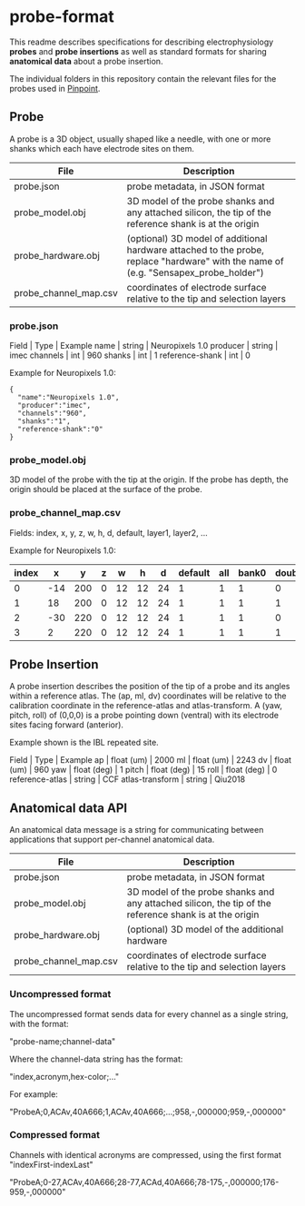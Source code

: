 # probe-format

This readme describes specifications for describing electrophysiology **probes** and **probe insertions** as well as standard formats for sharing **anatomical data** about a probe insertion.

The individual folders in this repository contain the relevant files for the probes used in [Pinpoint](https://github.com/virtualBrainLab/pinpoint).

## Probe

A probe is a 3D object, usually shaped like a needle, with one or more shanks which each have electrode sites on them.

File | Description
---|---
probe.json | probe metadata, in JSON format
probe_model.obj | 3D model of the probe shanks and any attached silicon, the tip of the reference shank is at the origin
probe_hardware.obj | (optional) 3D model of additional hardware attached to the probe, replace "hardware" with the name of (e.g. "Sensapex_probe_holder")
probe_channel_map.csv | coordinates of electrode surface relative to the tip and selection layers

### probe.json

Field | Type | Example
name | string | Neuropixels 1.0
producer | string | imec
channels | int | 960
shanks | int | 1
reference-shank | int | 0

Example for Neuropixels 1.0:

```
{
  "name":"Neuropixels 1.0",
  "producer":"imec",
  "channels":"960",
  "shanks":"1",
  "reference-shank":"0"
}
```

### probe_model.obj

3D model of the probe with the tip at the origin. If the probe has depth, the origin should be placed at the surface of the probe.

### probe_channel_map.csv

Fields: index, x, y, z, w, h, d, default, layer1, layer2, ...

Example for Neuropixels 1.0:

| index     | x   | y   | z | w  | h  | d  | default | all | bank0 | double_length |
|-----------|-----|-----|---|----|----|----|---------|-----|-------|---------------|
| 0         | -14 | 200 | 0 | 12 | 12 | 24 | 1       | 1   | 1     | 0             |
| 1         | 18  | 200 | 0 | 12 | 12 | 24 | 1       | 1   | 1     | 1             |
| 2         | -30 | 220 | 0 | 12 | 12 | 24 | 1       | 1   | 1     | 0             |
| 3         | 2   | 220 | 0 | 12 | 12 | 24 | 1       | 1   | 1     | 1             |

## Probe Insertion

A probe insertion describes the position of the tip of a probe and its angles within a reference atlas. The (ap, ml, dv) coordinates will be relative to the calibration coordinate in the reference-atlas and atlas-transform. A (yaw, pitch, roll) of (0,0,0) is a probe pointing down (ventral) with its electrode sites facing forward (anterior). 

Example shown is the IBL repeated site.

Field | Type | Example
ap | float (um) | 2000
ml | float (um) | 2243
dv | float (um) | 960
yaw | float (deg) | 1
pitch | float (deg) | 15
roll | float (deg) | 0
reference-atlas | string | CCF
atlas-transform | string | Qiu2018

## Anatomical data API

An anatomical data message is a string for communicating between applications that support per-channel anatomical data.

File | Description
---|---
probe.json | probe metadata, in JSON format
probe_model.obj | 3D model of the probe shanks and any attached silicon, the tip of the reference shank is at the origin
probe_hardware.obj | (optional) 3D model of the additional hardware
probe_channel_map.csv | coordinates of electrode surface relative to the tip and selection layers

### Uncompressed format

The uncompressed format sends data for every channel as a single string, with the format:

"probe-name;channel-data"

Where the channel-data string has the format:

"index,acronym,hex-color;..."

For example:

"ProbeA;0,ACAv,40A666;1,ACAv,40A666;...;958,-,000000;959,-,000000"

### Compressed format

Channels with identical acronyms are compressed, using the first format "indexFirst-indexLast"

"ProbeA;0-27,ACAv,40A666;28-77,ACAd,40A666;78-175,-,000000;176-959,-,000000"
